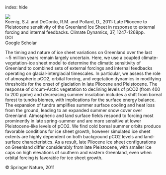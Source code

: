 index: hide

<div class="Citation">
    <div class="Citation-thumb CitationThumb-linked"  data-href="https://doi.org/10.1007/s00382-011-1050-0">
      <img src="https://static.claimspace.cloud/climate-study-static/refs/thumbs/5/Koenig_et_al_2011-thumb.png" />
    </div>

  <div class="Citation-body">
    <div class="Citation-text">Koenig, S.J. and DeConto, R.M. and Pollard, D., 2011: Late Pliocene to Pleistocene sensitivity of the Greenland Ice Sheet in response to external forcing and internal feedbacks. <span class="Article-journal">Climate Dynamics, </span><span class="Article-volume">37, </span>1247-1268pp.</div>
    <div class="Citation-links">
      <div class="CitationLink" data-href="https://doi.org/10.1007/s00382-011-1050-0">
        <div class="CitationLink-icon CitationLink-Doi"></div>
        <div class="CitationLink-text">DOI</div>
      </div>
      <div class="CitationLink" data-href="https://scholar.google.com/scholar?q=10.1007/s00382-011-1050-0">
        <div class="CitationLink-icon CitationLink-Scholar"></div>
        <div class="CitationLink-text">Google Scholar</div>
      </div>
    </div>
  </div>
</div>

The timing and nature of ice sheet variations on Greenland over the last ∼5 million years remain largely uncertain. Here, we use a coupled climate-vegetation-ice sheet model to determine the climatic sensitivity of Greenland to combined sets of external forcings and internal feedbacks operating on glacial-interglacial timescales. In particular, we assess the role of atmospheric pCO2, orbital forcing, and vegetation dynamics in modifying thresholds for the onset of glaciation in late Pliocene and Pleistocene. The response of circum-Arctic vegetation to declining levels of pCO2 (from 400 to 200 ppmv) and decreasing summer insolation includes a shift from boreal forest to tundra biomes, with implications for the surface energy balance. The expansion of tundra amplifies summer surface cooling and heat loss from the ground, leading to an expanded summer snow cover over Greenland. Atmospheric and land surface fields respond to forcing most prominently in late spring-summer and are more sensitive at lower Pleistocene-like levels of pCO2. We find cold boreal summer orbits produce favorable conditions for ice sheet growth, however simulated ice sheet extents are highly dependent on both background pCO2 levels and land-surface characteristics. As a result, late Pliocene ice sheet configurations on Greenland differ considerably from late Pleistocene, with smaller ice caps on high elevations of southern and eastern Greenland, even when orbital forcing is favorable for ice sheet growth.

<div class="Citation-copy">
&copy; Springer Nature, 2011
</div>